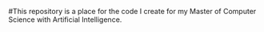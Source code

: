 #This repository is a place for the code I create for my Master of Computer Science with Artificial Intelligence.
